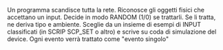 Un programma scandisce tutta la rete.
Riconosce gli oggetti fisici che accettano un input.
Decide in modo RANDOM (1/0) se trattarli.
Se li tratta, ne deriva tipo e ambiente.
Sceglie da un insieme di esempi di INPUT classificati (in SCRIP SCP_SET o altro) e scrive su coda di simulazione del device.
Ogni evento verrà trattato come "evento singolo"
